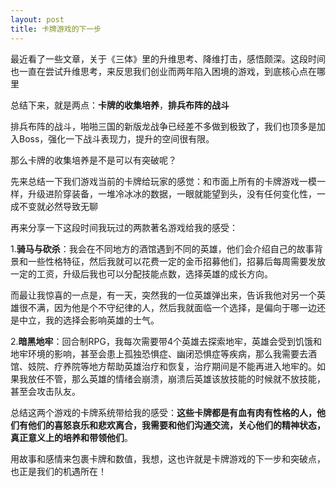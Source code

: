 ```yaml
---
layout: post 
title: 卡牌游戏的下一步
---
```

最近看了一些文章，关于《三体》里的升维思考、降维打击，感悟颇深。这段时间也一直在尝试升维思考，来反思我们创业而两年陷入困境的游戏，到底核心点在哪里

总结下来，就是两点：**卡牌的收集培养**，**排兵布阵的战斗**

排兵布阵的战斗，啪啪三国的新版龙战争已经差不多做到极致了，我们也顶多是加入Boss，强化一下战斗表现力，提升的空间很有限。

那么卡牌的收集培养是不是可以有突破呢？

先来总结一下我们游戏当前的卡牌给玩家的感觉：和市面上所有的卡牌游戏一模一样，升级进阶穿装备，一堆冷冰冰的数据，一眼就能望到头，没有任何变化性，一成不变就必然导致无聊

再来分享一下这段时间我玩过的两款著名游戏给我的感受：

1.**骑马与砍杀**：我会在不同地方的酒馆遇到不同的英雄，他们会介绍自己的故事背景和一些性格特征，然后我就可以花费一定的金币招募他们，招募后每周需要发放一定的工资，升级后我也可以分配技能点数，选择英雄的成长方向。

而最让我惊喜的一点是，有一天，突然我的一位英雄弹出来，告诉我他对另一个英雄很不满，因为他是个不守纪律的人，然后我就面临一个选择，是偏向于哪一边还是中立，我的选择会影响英雄的士气。

2.**暗黑地牢**：回合制RPG，我每次需要带4个英雄去探索地牢，英雄会受到饥饿和地牢环境的影响，甚至会患上孤独恐惧症、幽闭恐惧症等疾病，那么我需要去酒馆、妓院、疗养院等地方帮助英雄治疗和恢复，治疗期间是不能再进入地牢的。如果我放任不管，那么英雄的情绪会崩溃，崩溃后英雄该放技能的时候就不放技能，甚至会攻击队友。

总结这两个游戏的卡牌系统带给我的感受：**这些卡牌都是有血有肉有性格的人，他们有他们的喜怒哀乐和悲欢离合，我需要和他们沟通交流，关心他们的精神状态，真正意义上的培养和带领他们**。

用故事和感情来包裹卡牌和数值，我想，这也许就是卡牌游戏的下一步和突破点，也正是我们的机遇所在！